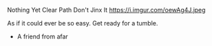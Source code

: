 Nothing Yet
Clear Path
Don't Jinx It
https://i.imgur.com/oewAg4J.jpeg

As if it could ever be so easy.
Get ready for a tumble.

- A friend from afar